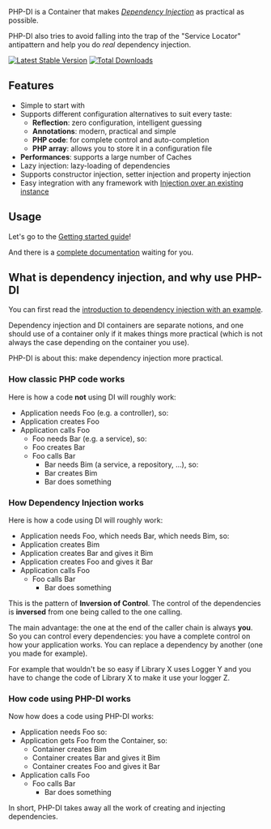 PHP-DI is a Container that makes [*Dependency Injection*](http://en.wikipedia.org/wiki/Dependency_injection)
as practical as possible.

PHP-DI also tries to avoid falling into the trap of the "Service Locator" antipattern and help you do *real* dependency injection.

[![Latest Stable Version](https://poser.pugx.org/mnapoli/php-di/v/stable.png)](https://packagist.org/packages/mnapoli/php-di) [![Total Downloads](https://poser.pugx.org/mnapoli/php-di/downloads.png)](https://packagist.org/packages/mnapoli/php-di)


## Features

* Simple to start with
* Supports different configuration alternatives to suit every taste:
    * **Reflection**: zero configuration, intelligent guessing
    * **Annotations**: modern, practical and simple
    * **PHP code**: for complete control and auto-completion
    * **PHP array**: allows you to store it in a configuration file
* **Performances**: supports a large number of Caches
* Lazy injection: lazy-loading of dependencies
* Supports constructor injection, setter injection and property injection
* Easy integration with any framework with [Injection over an existing instance](doc/inject-on-instance.md)


## Usage

Let's go to the [Getting started guide](doc/getting-started.md)!

And there is a [complete documentation](doc/) waiting for you.


## What is dependency injection, and why use PHP-DI

You can first read the [introduction to dependency injection with an example](doc/example.md).

Dependency injection and DI containers are separate notions, and one should use of a container only if it makes things more practical (which is not always the case depending on the container you use).

PHP-DI is about this: make dependency injection more practical.

### How classic PHP code works

Here is how a code **not** using DI will roughly work:

* Application needs Foo (e.g. a controller), so:
* Application creates Foo
* Application calls Foo
    * Foo needs Bar (e.g. a service), so:
    * Foo creates Bar
    * Foo calls Bar
        * Bar needs Bim (a service, a repository, …), so:
        * Bar creates Bim
        * Bar does something

### How Dependency Injection works

Here is how a code using DI will roughly work:

* Application needs Foo, which needs Bar, which needs Bim, so:
* Application creates Bim
* Application creates Bar and gives it Bim
* Application creates Foo and gives it Bar
* Application calls Foo
    * Foo calls Bar
        * Bar does something

This is the pattern of **Inversion of Control**. The control of the dependencies is **inversed** from one being called to the one calling.

The main advantage: the one at the end of the caller chain is always **you**. So you can control every dependencies: you have a complete control on how your application works. You can replace a dependency by another (one you made for example).

For example that wouldn't be so easy if Library X uses Logger Y and you have to change the code of Library X to make it use your logger Z.

### How code using PHP-DI works

Now how does a code using PHP-DI works:

* Application needs Foo so:
* Application gets Foo from the Container, so:
    * Container creates Bim
    * Container creates Bar and gives it Bim
    * Container creates Foo and gives it Bar
* Application calls Foo
    * Foo calls Bar
        * Bar does something

In short, PHP-DI takes away all the work of creating and injecting dependencies.
